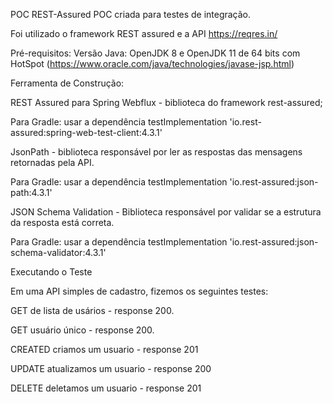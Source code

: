 POC REST-Assured
POC criada para testes de integração.

Foi utilizado o framework REST assured e a API https://reqres.in/

Pré-requisitos:
Versão Java: OpenJDK 8 e OpenJDK 11 de 64 bits com HotSpot (https://www.oracle.com/java/technologies/javase-jsp.html)

Ferramenta de Construção:

REST Assured para Spring Webflux - biblioteca do framework rest-assured;

Para Gradle: usar a dependência testImplementation 'io.rest-assured:spring-web-test-client:4.3.1'

JsonPath - biblioteca responsável por ler as respostas das mensagens retornadas pela API.

Para Gradle: usar a dependência testImplementation 'io.rest-assured:json-path:4.3.1'

JSON Schema Validation - Biblioteca responsável por validar se a estrutura da resposta está correta.

Para Gradle: usar a dependência testImplementation 'io.rest-assured:json-schema-validator:4.3.1'

Executando o Teste

Em uma API simples de cadastro, fizemos os seguintes testes:

GET de lista de usários - response 200.

GET usuário único  - response 200.

CREATED criamos um usuario - response 201

UPDATE atualizamos um usuario - response 200

DELETE deletamos um usuario - response 201


